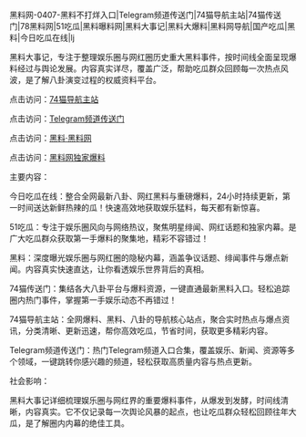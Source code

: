 #
黑料网-0407-黑料不打烊入口|Telegram频道传送门|74猫导航主站|74猫传送门|78黑料网|51吃瓜|黑料曝料网|黑料大事记|黑料大爆料|黑料网导航|国产吃瓜|黑料|今日吃瓜在线|lj

黑料大事记，专注于整理娱乐圈与网红圈历史重大黑料事件，按时间线全面呈现爆料经过与舆论发展。内容真实详尽，覆盖广泛，帮助吃瓜群众回顾每一次热点风波，是了解八卦演变过程的权威资料平台。


点击访问：<a href="https://74mao.com/">74猫导航主站</a>

点击访问：<a href="https://74mao.com/">Telegram频道传送门</a>

点击访问：<a href="https://gdas.pages.dev/">黑料·黑料网</a>

点击访问：<a href="https://gbs-3wd.pages.dev/">黑料网独家爆料</a>


主要内容：

今日吃瓜在线：整合全网最新八卦、网红黑料与重磅爆料，24小时持续更新，第一时间送达新鲜热辣的瓜！快速高效地获取娱乐猛料，每天都有新惊喜。

51吃瓜：专注于娱乐圈风向与网络热议，聚焦明星绯闻、网红话题和独家内幕。是广大吃瓜群众获取第一手爆料的聚集地，精彩不容错过！

黑料：深度曝光娱乐圈与网红圈的隐秘内幕，涵盖争议话题、绯闻事件与爆点新闻。内容真实快速直达，让你看透娱乐世界背后的真相。

74猫传送门：集结各大八卦平台与爆料资源，一键直通最新黑料入口。轻松追踪圈内热门事件，掌握第一手娱乐动态不再错过！

74猫导航主站：全网爆料、黑料、八卦的导航核心站点，聚合实时热点与爆点资讯，分类清晰、更新迅速，帮你高效吃瓜，节省时间，获取更多精彩内容。

Telegram频道传送门：热门Telegram频道入口合集，覆盖娱乐、新闻、资源等多个领域，一键跳转你感兴趣的频道，轻松获取高质量内容与热点更新。

社会影响：

黑料大事记详细梳理娱乐圈与网红界的重要爆料事件，从爆发到发酵，时间线清晰，内容真实。它不仅记录每一次舆论风暴的起点，也让吃瓜群众轻松回顾往年大瓜，是了解圈内内幕的绝佳工具。

<span style="display:none;">[Canonical link](）</span>
